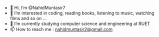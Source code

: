 - 👋 Hi, I’m @NahidMuntasir7
- 👀 I’m interested in coding, reading books, listening to music, watching films and so on ...
- 🌱 I’m currently studying computer science and engineering at RUET
- 📫 How to reach me : nahidmuntasir2@gmail.com


